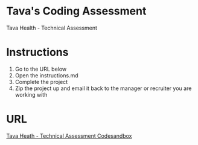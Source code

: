 # Tava's Coding Assessment
Tava Health - Technical Assessment

# Instructions
1. Go to the URL below
2. Open the instructions.md
3. Complete the project
4. Zip the project up and email it back to the manager or recruiter you are working with

# URL
[Tava Heath - Technical Assessment Codesandbox](https://codesandbox.io/p/sandbox/tava-health-technical-assessment-forked-kjrt9l)
